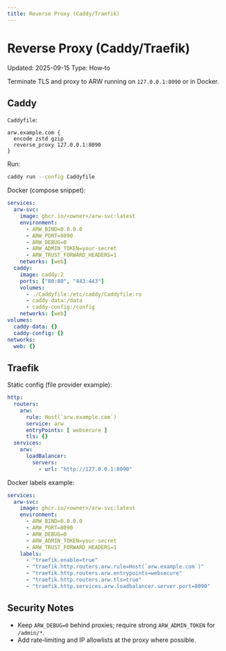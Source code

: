 ```yaml
---
title: Reverse Proxy (Caddy/Traefik)
---
```


# Reverse Proxy (Caddy/Traefik)

Updated: 2025-09-15
Type: How‑to

Terminate TLS and proxy to ARW running on `127.0.0.1:8090` or in Docker.

## Caddy

`Caddyfile`:

```
arw.example.com {
  encode zstd gzip
  reverse_proxy 127.0.0.1:8090
}
```

Run:

```bash
caddy run --config Caddyfile
```

Docker (compose snippet):

```yaml
services:
  arw-svc:
    image: ghcr.io/<owner>/arw-svc:latest
    environment:
      - ARW_BIND=0.0.0.0
      - ARW_PORT=8090
      - ARW_DEBUG=0
      - ARW_ADMIN_TOKEN=your-secret
      - ARW_TRUST_FORWARD_HEADERS=1
    networks: [web]
  caddy:
    image: caddy:2
    ports: ["80:80", "443:443"]
    volumes:
      - ./Caddyfile:/etc/caddy/Caddyfile:ro
      - caddy-data:/data
      - caddy-config:/config
    networks: [web]
volumes:
  caddy-data: {}
  caddy-config: {}
networks:
  web: {}
```

## Traefik

Static config (file provider example):

```yaml
http:
  routers:
    arw:
      rule: Host(`arw.example.com`)
      service: arw
      entryPoints: [ websecure ]
      tls: {}
  services:
    arw:
      loadBalancer:
        servers:
          - url: "http://127.0.0.1:8090"
```

Docker labels example:

```yaml
services:
  arw-svc:
    image: ghcr.io/<owner>/arw-svc:latest
    environment:
      - ARW_BIND=0.0.0.0
      - ARW_PORT=8090
      - ARW_DEBUG=0
      - ARW_ADMIN_TOKEN=your-secret
      - ARW_TRUST_FORWARD_HEADERS=1
    labels:
      - "traefik.enable=true"
      - "traefik.http.routers.arw.rule=Host(`arw.example.com`)"
      - "traefik.http.routers.arw.entrypoints=websecure"
      - "traefik.http.routers.arw.tls=true"
      - "traefik.http.services.arw.loadbalancer.server.port=8090"
```

## Security Notes
- Keep `ARW_DEBUG=0` behind proxies; require strong `ARW_ADMIN_TOKEN` for `/admin/*`.
- Add rate‑limiting and IP allowlists at the proxy where possible.

